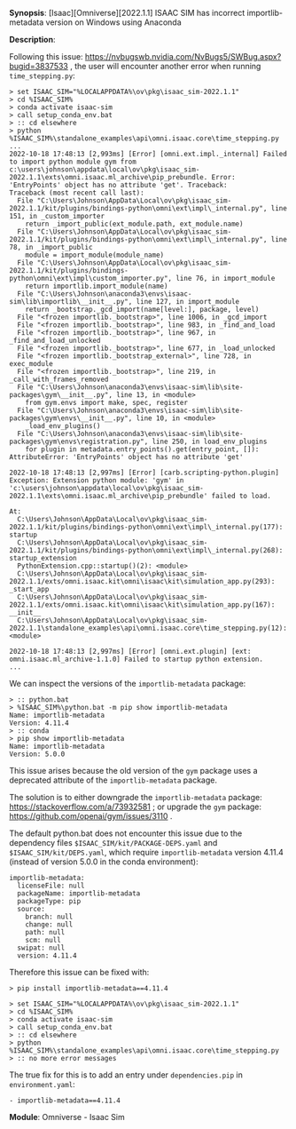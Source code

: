 **Synopsis**: [Isaac][Omniverse][2022.1.1] ISAAC SIM has incorrect importlib-metadata version on Windows using Anaconda

**Description**:

Following this issue: https://nvbugswb.nvidia.com/NvBugs5/SWBug.aspx?bugid=3837533 , the user will encounter another error when running `time_stepping.py`:

```
> set ISAAC_SIM="%LOCALAPPDATA%\ov\pkg\isaac_sim-2022.1.1"
> cd %ISAAC_SIM%
> conda activate isaac-sim
> call setup_conda_env.bat
> :: cd elsewhere
> python %ISAAC_SIM%\standalone_examples\api\omni.isaac.core\time_stepping.py
...
2022-10-18 17:48:13 [2,993ms] [Error] [omni.ext.impl._internal] Failed to import python module gym from c:\users\johnson\appdata\local\ov\pkg\isaac_sim-2022.1.1\exts\omni.isaac.ml_archive\pip_prebundle. Error: 'EntryPoints' object has no attribute 'get'. Traceback:
Traceback (most recent call last):
  File "C:\Users\Johnson\AppData\Local\ov\pkg\isaac_sim-2022.1.1/kit/plugins/bindings-python\omni\ext\impl\_internal.py", line 151, in _custom_importer
    return _import_public(ext_module.path, ext_module.name)
  File "C:\Users\Johnson\AppData\Local\ov\pkg\isaac_sim-2022.1.1/kit/plugins/bindings-python\omni\ext\impl\_internal.py", line 78, in _import_public
    module = import_module(module_name)
  File "C:\Users\Johnson\AppData\Local\ov\pkg\isaac_sim-2022.1.1/kit/plugins/bindings-python\omni\ext\impl\custom_importer.py", line 76, in import_module
    return importlib.import_module(name)
  File "C:\Users\Johnson\anaconda3\envs\isaac-sim\lib\importlib\__init__.py", line 127, in import_module
    return _bootstrap._gcd_import(name[level:], package, level)
  File "<frozen importlib._bootstrap>", line 1006, in _gcd_import
  File "<frozen importlib._bootstrap>", line 983, in _find_and_load
  File "<frozen importlib._bootstrap>", line 967, in _find_and_load_unlocked
  File "<frozen importlib._bootstrap>", line 677, in _load_unlocked
  File "<frozen importlib._bootstrap_external>", line 728, in exec_module
  File "<frozen importlib._bootstrap>", line 219, in _call_with_frames_removed
  File "C:\Users\Johnson\anaconda3\envs\isaac-sim\lib\site-packages\gym\__init__.py", line 13, in <module>
    from gym.envs import make, spec, register
  File "C:\Users\Johnson\anaconda3\envs\isaac-sim\lib\site-packages\gym\envs\__init__.py", line 10, in <module>
    _load_env_plugins()
  File "C:\Users\Johnson\anaconda3\envs\isaac-sim\lib\site-packages\gym\envs\registration.py", line 250, in load_env_plugins
    for plugin in metadata.entry_points().get(entry_point, []):
AttributeError: 'EntryPoints' object has no attribute 'get'

2022-10-18 17:48:13 [2,997ms] [Error] [carb.scripting-python.plugin] Exception: Extension python module: 'gym' in 'c:\users\johnson\appdata\local\ov\pkg\isaac_sim-2022.1.1\exts\omni.isaac.ml_archive\pip_prebundle' failed to load.

At:
  C:\Users\Johnson\AppData\Local\ov\pkg\isaac_sim-2022.1.1/kit/plugins/bindings-python\omni\ext\impl\_internal.py(177): startup
  C:\Users\Johnson\AppData\Local\ov\pkg\isaac_sim-2022.1.1/kit/plugins/bindings-python\omni\ext\impl\_internal.py(268): startup_extension
  PythonExtension.cpp::startup()(2): <module>
  C:\Users\Johnson\AppData\Local\ov\pkg\isaac_sim-2022.1.1/exts/omni.isaac.kit\omni\isaac\kit\simulation_app.py(293): _start_app
  C:\Users\Johnson\AppData\Local\ov\pkg\isaac_sim-2022.1.1/exts/omni.isaac.kit\omni\isaac\kit\simulation_app.py(167): __init__
  C:\Users\Johnson\AppData\Local\ov\pkg\isaac_sim-2022.1.1\standalone_examples\api\omni.isaac.core\time_stepping.py(12): <module>

2022-10-18 17:48:13 [2,997ms] [Error] [omni.ext.plugin] [ext: omni.isaac.ml_archive-1.1.0] Failed to startup python extension.
...
```

We can inspect the versions of the `importlib-metadata` package:

```
> :: python.bat
> %ISAAC_SIM%\python.bat -m pip show importlib-metadata
Name: importlib-metadata
Version: 4.11.4
> :: conda
> pip show importlib-metadata
Name: importlib-metadata
Version: 5.0.0
```

This issue arises because the old version of the `gym` package uses a deprecated attribute of the `importlib-metadata` package.

The solution is to either downgrade the `importlib-metadata` package: https://stackoverflow.com/a/73932581 ;
or upgrade the `gym` package: https://github.com/openai/gym/issues/3110 .

The default python.bat does not encounter this issue due to the dependency files `$ISAAC_SIM/kit/PACKAGE-DEPS.yaml` and `$ISAAC_SIM/kit/DEPS.yaml`, which require `importlib-metadata` version 4.11.4 (instead of version 5.0.0 in the conda environment):

```
importlib-metadata:
  licenseFile: null
  packageName: importlib-metadata
  packageType: pip
  source:
    branch: null
    change: null
    path: null
    scm: null
  swipat: null
  version: 4.11.4
```

Therefore this issue can be fixed with:

```
> pip install importlib-metadata==4.11.4
```

```
> set ISAAC_SIM="%LOCALAPPDATA%\ov\pkg\isaac_sim-2022.1.1"
> cd %ISAAC_SIM%
> conda activate isaac-sim
> call setup_conda_env.bat
> :: cd elsewhere
> python %ISAAC_SIM%\standalone_examples\api\omni.isaac.core\time_stepping.py
> :: no more error messages
```

The true fix for this is to add an entry under `dependencies.pip` in `environment.yaml`:

```
- importlib-metadata==4.11.4
```

**Module**: Omniverse - Isaac Sim
